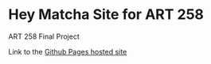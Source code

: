 # Hey Matcha Site for ART 258
ART 258 Final Project

Link to the [Github Pages hosted site](https://davemaluyo.github.io/heymatcha/)
